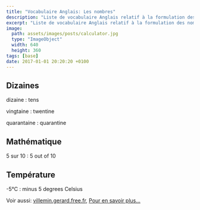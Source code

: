 ```yaml
---
title: "Vocabulaire Anglais: Les nombres"
description: "Liste de vocabulaire Anglais relatif à la formulation des nombres."
excerpt: "Liste de vocabulaire Anglais relatif à la formulation des nombres."
image:
  path: assets/images/posts/calculator.jpg
  type: "ImageObject"
  width: 640
  height: 360
tags: [base]
date: 2017-01-01 20:20:20 +0100
---
```


## Dizaines

dizaine
: tens

vingtaine
: twentine

quarantaine
: quarantine


## Mathématique

5 sur 10
: 5 out of 10


## Température

-5°C
: minus 5 degrees Celsius


Voir aussi: [villemin.gerard.free.fr](http://villemin.gerard.free.fr/Langue/AnglExp1.htm), [Pour en savoir plus...](http://www.expressio.fr/expressions_idiomatiques_en_anglais.php)
